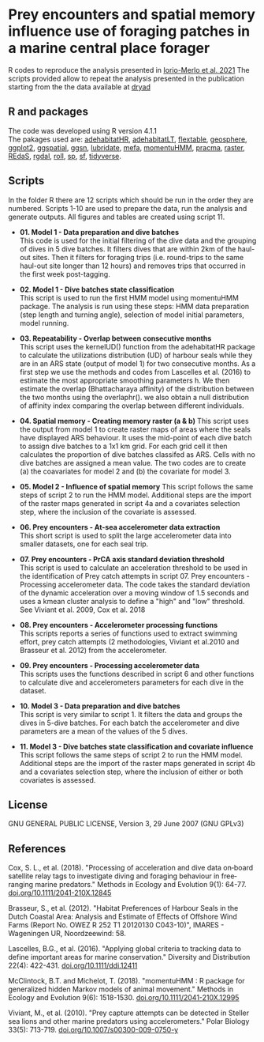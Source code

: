 # Prey encounters and spatial memory influence use of foraging patches in a marine central place forager
R codes to reproduce the analysis presented in [Iorio-Merlo et al. 2021](https://royalsocietypublishing.org/doi/10.1098/rspb.2021.2261)
The scripts provided allow to repeat the analysis presented in the publication starting from the the data available at [dryad](https://datadryad.org/stash/dataset/doi:10.5061/dryad.6q573n601)

## R and packages
The code was developed using R version 4.1.1  
The pakages used are: 
[adehabitatHR](https://rdocumentation.org/packages/adehabitatHR/versions/0.4.19),
[adehabitatLT](https://rdocumentation.org/packages/adehabitatLT/versions/0.3.25),
[flextable](https://rdocumentation.org/packages/flextable/versions/0.6.5), 
[geosphere](https://rdocumentation.org/packages/geosphere/versions/1.5-10), 
[ggplot2](https://rdocumentation.org/packages/ggplot2/versions/3.3.3), 
[ggspatial](https://rdocumentation.org/packages/ggspatial/versions/1.1.5), 
[ggsn](https://rdocumentation.org/packages/ggsn/versions/0.5.0), 
[lubridate](https://rdocumentation.org/packages/lubridate/versions/1.7.10),
[mefa](https://rdocumentation.org/packages/mefa/versions/3.2-7), 
[momentuHMM](https://rdocumentation.org/packages/momentuHMM/versions/1.5.2),
[pracma](https://rdocumentation.org/packages/pracma/versions/1.9.9),
[raster](https://rdocumentation.org/packages/raster/versions/3.4-10),
[REdaS](https://rdocumentation.org/packages/REdaS/versions/0.9.3),
[rgdal](https://rdocumentation.org/packages/rgdal/versions/1.5-23), 
[roll](https://rdocumentation.org/packages/roll/versions/1.1.6),
[sp](https://rdocumentation.org/packages/sp/versions/1.4-5), 
[sf](https://rdocumentation.org/packages/sf/versions/0.9-8), 
[tidyverse](https://rdocumentation.org/packages/tidyverse/versions/1.3.1). 
 

## Scripts
In the folder R there are 12 scripts which should be run in the order they are numbered. Scripts 1-10 are used to prepare the data, run the analysis and generate outputs. All figures and tables are created using script 11.

* **01. Model 1 - Data preparation and dive batches**  
This code is used for the initial filtering of the dive data and the grouping of dives in 5 dive batches. It filters dives that are within 2km of the haul-out sites. Then it filters for foraging trips (i.e. round-trips to the same haul-out site longer than 12 hours) and removes trips that occurred in the first week post-tagging.

* **02. Model 1 - Dive batches state classification**  
This script is used to run the first HMM model using momentuHMM package. The analysis is run using these steps: HMM data preparation (step length and turning angle), selection of model initial parameters, model running. 

* **03. Repeatability - Overlap between consecutive months**  
This script uses the kernelUD() function from the adehabitatHR package to calculate the utilizations distribution (UD) of harbour seals while they are in an ARS state (output of model 1) for two consecutive months. As a first step we use the methods and codes from Lascelles et al. (2016) to estimate the most appropriate smoothing parameters h. We then estimate the overlap (Bhattacharaya affinity) of the distribution between the two months using the overlaphr(). we also obtain a null distribution of affinity index comparing the overlap between different individuals. 

* **04.  Spatial memory - Creating memory raster (a & b)**
This script uses the output from model 1 to create raster maps of areas where the seals have displayed ARS behaviour. It uses the mid-point of each dive batch to assign dive batches to a 1x1 km grid. For each grid cell it then calculates the proportion of dive batches classifed as ARS. Cells with no dive batches are assigned a mean value. The two codes are to create (a) the coavariates for model 2 and (b) the covariate for model 3.

* **05.  Model 2 - Influence of spatial memory**
This script follows the same steps of script 2 to run the HMM model. Additional steps are the import of the raster maps generated in script 4a and a covariates selection step, where the inclusion of the covariate is assessed.

* **06. Prey encounters - At-sea accelerometer data extraction**  
This short script is used to split the large accelerometer data into smaller datasets, one for each seal trip. 

* **07. Prey encounters - PrCA axis standard deviation threshold**  
This script is used to calculate an acceleration threshold to be used in the identification of Prey catch attempts in script 07. Prey encounters - Processing accelerometer data. The code takes the standard deviation of the dynamic acceleration over a moving window of 1.5 seconds and uses a kmean cluster analysis to define a "high" and "low" threshold. See Viviant et al. 2009, Cox et al. 2018

* **08. Prey encounters - Accelerometer processing functions**  
This scripts reports a series of functions used to extract swimming effort, prey catch attempts (2 methodologies, Viviant et al.2010 and Brasseur et al. 2012) from the accelerometer.

* **09. Prey encounters - Processing accelerometer data**  
This scripts uses the functions described in script 6 and other functions to calculate dive and accelerometers parameters for each dive in the dataset.

* **10. Model 3 - Data preparation and dive batches**  
This script is very similar to script 1. It filters the data and groups the dives in 5-dive batches. For each batch the accelerometer and dive parameters are a mean of the values of the 5 dives. 

* **11. Model 3 - Dive batches state classification and covariate influence**  
This script follows the same steps of script 2 to run the HMM model. Additional steps are the import of the raster maps generated in script 4b and a covariates selection step, where the inclusion of either or both covariates is assessed.

## License
GNU GENERAL PUBLIC LICENSE, Version 3, 29 June 2007 (GNU GPLv3)

## References
Cox, S. L., et al. (2018). "Processing of acceleration and dive data on‐board satellite relay tags to investigate diving and foraging behaviour in free‐ranging marine predators." Methods in Ecology and Evolution 9(1): 64-77. [doi.org/10.1111/2041-210X.12845](https://doi.org/10.1111/2041-210X.12845)

Brasseur, S., et al. (2012). "Habitat Preferences of Harbour Seals in the Dutch Coastal Area: Analysis and Estimate of Effects of Offshore Wind Farms (Report No. OWEZ R 252 T1 20120130 C043-10)", IMARES - Wageningen UR, Noordzeewind: 58.  

Lascelles, B.G., et al. (2016). "Applying global criteria to tracking data to define important areas for marine conservation." Diversity and Distribution 22(4): 422-431. [doi.org/10.1111/ddi.12411](https://doi.org/10.1111/ddi.12411)

McClintock, B.T. and Michelot, T. (2018). "momentuHMM : R package for generalized hidden Markov models of animal movement." Methods in Ecology and Evolution 9(6): 1518-1530. [doi.org/10.1111/2041-210X.12995](https://doi.org/10.1111/2041-210X.12995)

Viviant, M., et al. (2010). "Prey capture attempts can be detected in Steller sea lions and other marine predators using accelerometers." Polar Biology 33(5): 713-719. [doi.org/10.1007/s00300-009-0750-y](https://doi.org/10.1007/s00300-009-0750-y)
